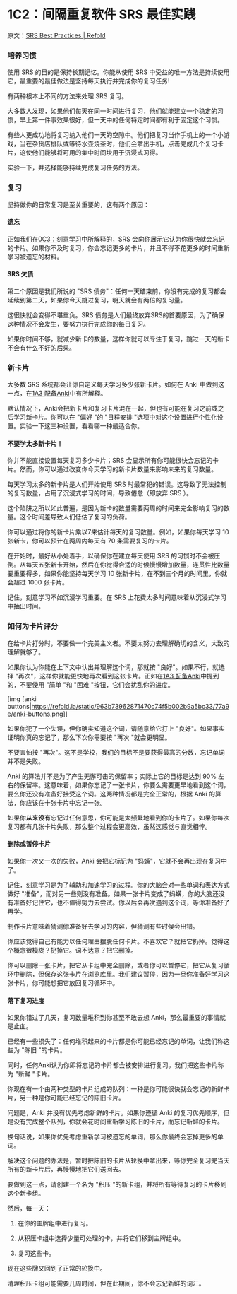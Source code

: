 # 1C2：间隔重复软件 SRS 最佳实践

原文：[SRS Best Practices | Refold](https://refold.la/roadmap/stage-1/c/srs-best-practices)

### 培养习惯

使用 SRS 的目的是保持长期记忆。你能从使用 SRS 中受益的唯一方法是持续使用它，最重要的最佳做法是坚持每天执行并完成你的复习任务!

有两种根本上不同的方法来处理 SRS 复习。

大多数人发现，如果他们每天在同一时间进行复习，他们就能建立一个稳定的习惯，早上第一件事效果很好，但一天中的任何特定时间都有利于固定这个习惯。

有些人更成功地将复习纳入他们一天的空隙中。他们把复习当作手机上的一个小游戏，当在杂货店排队或等待水壶烧茶时，他们会拿出手机，点击完成几个复习卡片，这使他们能够将可用的集中时间块用于沉浸式习得。

实验一下，并选择能够持续完成复习任务的方法。

### 复习

坚持做你的日常复习是至关重要的，这有两个原因：

#### 遗忘

正如我们在[0C3：刻意学习]()中所解释的，SRS 会向你展示它认为你很快就会忘记的卡片。如果你不及时复习，你会忘记更多的卡片，并且不得不花更多的时间重新学习被遗忘的材料。

#### SRS 欠债

第二个原因是我们所说的 "SRS 债务"：任何一天结束前，你没有完成的复习都会延续到第二天，如果你今天跳过复习，明天就会有两倍的复习量。

这很快就会变得不堪重负。SRS 债务是人们最终放弃SRS的首要原因，为了确保这种情况不会发生，要努力执行完成你的每日复习。

如果你时间不够，就减少新卡的数量，这样你就可以专注于复习，跳过一天的新卡不会有什么不好的后果。

### 新卡片

大多数 SRS 系统都会让你自定义每天学习多少张新卡片。如何在 Anki 中做到这一点，在[1A3 配备Anki]()中有所解释。

默认情况下，Anki会把新卡片和复习卡片混在一起，但也有可能在复习之前或之后学习新卡片。你可以在 "偏好 "的 "日程安排 "选项中对这个设置进行个性化设置。实验一下这三种设置，看看哪一种最适合你。

#### 不要学太多新卡片！

你并不能直接设置每天复习多少卡片；SRS 会显示所有你可能很快会忘记的卡片。然而，你可以通过改变你今天学习的新卡片数量来影响未来的复习数量。

每天学习太多的新卡片是人们开始使用 SRS 时最常犯的错误。这导致了无法控制的复习数量，占用了沉浸式学习的时间，导致倦怠（即放弃 SRS ）。

这个陷阱之所以如此普遍，是因为新卡的数量需要两周的时间来完全影响复习的数量。这个时间差导致人们低估了复习的负荷。

你可以通过将你的新卡片乘以7来估计每天的复习数量。例如，如果你每天学习 10 张新卡，你可以预计在两周内每天有 70 条需要复习的卡片。

在开始时，最好从小处着手，以确保你在建立每天使用 SRS 的习惯时不会被压倒。从每天五张新卡开始，然后在你觉得合适的时候慢慢增加数量，连贯性比数量要重要得多，如果你能坚持每天学习 10 张新卡片，在不到三个月的时间里，你就会超过 1000 张卡片。

记住，刻意学习不如沉浸学习重要。在 SRS 上花费太多时间意味着从沉浸式学习中抽出时间。

### 如何为卡片评分

在给卡片打分时，不要做一个完美主义者。不要太努力去理解确切的含义，大致的理解就够了。

如果你认为你能在上下文中认出并理解这个词，那就按 "良好"。如果不行，就选择 "再次"，这样你就能更快地再次看到这张卡片。正如在[1A3 配备Anki]()中提到的，不要使用 "简单 "和 "困难 "按钮，它们会扰乱你的进度。

[img [anki buttons|https://refold.la/static/963b73962871470c74f5b002b9a5bc33/77a9e/anki-buttons.png]]

如果你犯了一个失误，但你确实知道这个词，请随意给它打上 "良好"。如果事实证明你真的忘记了，那么下次你需要按 "再次 "就会更明显。

不要害怕按 "再次"。这不是学校，我们的目标不是要获得最高的分数，忘记单词并不是失败。

Anki 的算法并不是为了产生无懈可击的保留率；实际上它的目标是达到 90% 左右的保留率。这意味着，如果你忘记了一张卡片，你要么需要更早地看到这个词，要么你还没有准备好接受这个词。这两种情况都是完全正常的，根据 Anki 的算法，你应该在十张卡片中忘记一张。

如果你**从来没有**忘记过任何意思，你可能是太频繁地看到你的卡片了。如果你每次复习都有几张卡片失败，那么整个过程会更高效，虽然这感觉与直觉相悖。

#### 删除或暂停卡片

如果你一次又一次的失败，Anki 会把它标记为 "蚂蟥"，它就不会再出现在复习中了。

记住，刻意学习是为了辅助和加速学习的过程。你的大脑会对一些单词和表达方式做好 "准备"，而对另一些则没有准备。如果一张卡片变成了蚂蟥，你的大脑还没有准备好记住它，也不值得努力去尝试。你以后会再次遇到这个词，等你准备好了再学。

制作卡片意味着猜测你准备好去学习的内容，但猜测有些时候会出错。

你应该觉得自己有能力以任何理由摆脱任何卡片。不喜欢它？就把它扔掉。觉得这个概念很模糊？扔掉它。词不达意？把它删掉。

你可以删除一张卡片，把它从卡组中完全删除，或者你可以暂停它，把它从复习循环中删除，但保存这张卡片在浏览库里。我们建议暂停，因为一旦你准备好学习这张卡片，你可能想把它放回复习循环中。

#### 落下复习进度

如果你错过了几天，复习数量堆积到你甚至不敢去想 Anki，那么最重要的事情就是止血。

已经有一些损失了：任何堆积起来的卡片都是你可能已经忘记的单词，让我们称这些为 "陈旧 "的卡片。

同时，任何Anki认为你即将忘记的卡片都会被安排进行复习。我们把这些卡片称为 "新鲜 "卡片。

你现在有一个由两种类型的卡片组成的队列：一种是你可能很快就会忘记的新鲜卡片，另一种是你可能已经忘记的陈旧卡片。

问题是，Anki 并没有优先考虑新鲜的卡片。如果你遵循 Anki 的复习优先顺序，但是没有完成整个队列，你就会花时间重新学习陈旧的卡片，而忘记新鲜的卡片。

换句话说，如果你优先考虑重新学习被遗忘的单词，那么你最终会忘掉更多的单词。

解决这个问题的办法是，暂时把陈旧的卡片从轮换中拿出来，等你完全复习完当天所有的新卡片后，再慢慢地把它们送回去。

要做到这一点，请创建一个名为 "积压 "的新卡组，并将所有等待复习的卡片移到这个新卡组。

然后，每一天：

1. 在你的主牌组中进行复习。

2. 从积压卡组中选择少量可处理的卡，并将它们移到主牌组中。

3. 复习这些卡。

现在这些牌又回到了正常的轮换中。

清理积压卡组可能需要几周时间，但在此期间，你不会忘记新鲜的词汇。